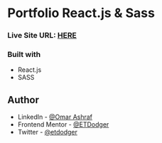 # Portfolio React.js & Sass

### Live Site URL: [HERE](https://omar-ashraf2.github.io/Portfolio-React.js-Sass/)

### Built with
- React.js
- SASS


## Author
- LinkedIn - [@Omar Ashraf](https://www.linkedin.com/in/omar-ashraf-338580182)
- Frontend Mentor - [@ETDodger](https://www.frontendmentor.io/profile/ETDodger)
- Twitter - [@etdodger](https://twitter.com/etdodger)
